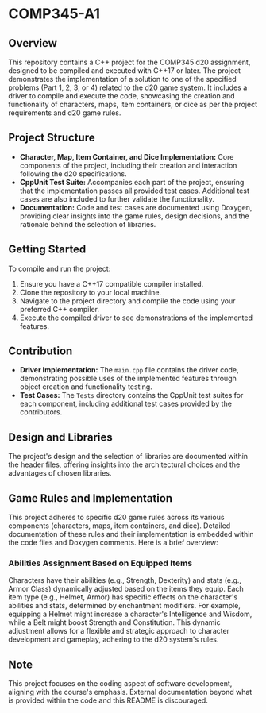 # COMP345-A1

## Overview
This repository contains a C++ project for the COMP345 d20 assignment, designed to be compiled and executed with C++17 or later. The project demonstrates the implementation of a solution to one of the specified problems (Part 1, 2, 3, or 4) related to the d20 game system. It includes a driver to compile and execute the code, showcasing the creation and functionality of characters, maps, item containers, or dice as per the project requirements and d20 game rules.

## Project Structure
- **Character, Map, Item Container, and Dice Implementation:** Core components of the project, including their creation and interaction following the d20 specifications.
- **CppUnit Test Suite:** Accompanies each part of the project, ensuring that the implementation passes all provided test cases. Additional test cases are also included to further validate the functionality.
- **Documentation:** Code and test cases are documented using Doxygen, providing clear insights into the game rules, design decisions, and the rationale behind the selection of libraries.

## Getting Started
To compile and run the project:
1. Ensure you have a C++17 compatible compiler installed.
2. Clone the repository to your local machine.
3. Navigate to the project directory and compile the code using your preferred C++ compiler.
4. Execute the compiled driver to see demonstrations of the implemented features.

## Contribution
- **Driver Implementation:** The `main.cpp` file contains the driver code, demonstrating possible uses of the implemented features through object creation and functionality testing.
- **Test Cases:** The `Tests` directory contains the CppUnit test suites for each component, including additional test cases provided by the contributors.

## Design and Libraries
The project's design and the selection of libraries are documented within the header files, offering insights into the architectural choices and the advantages of chosen libraries.

## Game Rules and Implementation
This project adheres to specific d20 game rules across its various components (characters, maps, item containers, and dice). Detailed documentation of these rules and their implementation is embedded within the code files and Doxygen comments. Here is a brief overview:

### Abilities Assignment Based on Equipped Items
Characters have their abilities (e.g., Strength, Dexterity) and stats (e.g., Armor Class) dynamically adjusted based on the items they equip. Each item type (e.g., Helmet, Armor) has specific effects on the character's abilities and stats, determined by enchantment modifiers. For example, equipping a Helmet might increase a character's Intelligence and Wisdom, while a Belt might boost Strength and Constitution. This dynamic adjustment allows for a flexible and strategic approach to character development and gameplay, adhering to the d20 system's rules.

## Note
This project focuses on the coding aspect of software development, aligning with the course's emphasis. External documentation beyond what is provided within the code and this README is discouraged.
